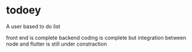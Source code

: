 # todoey

A user based to do list

front end is complete
backend coding is complete but integration between node and flutter is still under constraction

